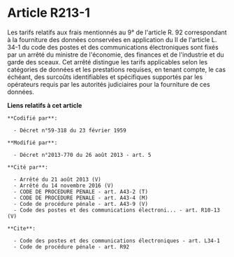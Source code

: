 # Article R213-1

Les tarifs relatifs aux frais mentionnés au 9° de l'article R. 92 correspondant à la fourniture des données conservées en
application du II de l'article L. 34-1 du code des postes et des communications électroniques sont fixés par un arrêté du
ministre de l'économie, des finances et de l'industrie et du garde des sceaux. Cet arrêté distingue les tarifs applicables
selon les catégories de données et les prestations requises, en tenant compte, le cas échéant, des surcoûts identifiables et
spécifiques supportés par les opérateurs requis par les autorités judiciaires pour la fourniture de ces données.

**Liens relatifs à cet article**

	**Codifié par**:

	  - Décret n°59-318 du 23 février 1959

	**Modifié par**:

	  - Décret n°2013-770 du 26 août 2013 - art. 5

	**Cité par**:

	  - Arrêté du 21 août 2013 (V)
	  - Arrêté du 14 novembre 2016 (V)
	  - CODE DE PROCEDURE PENALE - art. A43-2 (T)
	  - CODE DE PROCEDURE PENALE - art. A43-4 (M)
	  - Code de procédure pénale - art. A43-9 (V)
	  - Code des postes et des communications électroni... - art. R10-13 (V)

	**Cite**:

	  - Code des postes et des communications électroniques - art. L34-1
	  - Code de procédure pénale - art. R92
